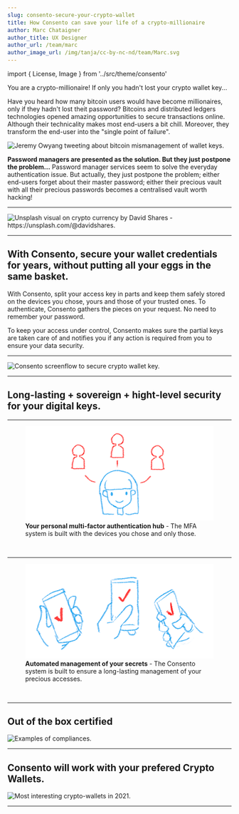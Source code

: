 ```yaml
---
slug: consento-secure-your-crypto-wallet
title: How Consento can save your life of a crypto-millionaire
author: Marc Chataigner
author_title: UX Designer
author_url: /team/marc
author_image_url: /img/tanja/cc-by-nc-nd/team/Marc.svg
---
```


import { License, Image } from '../src/theme/consento'

You are a crypto-millionaire! If only you hadn't lost your crypto wallet key...

Have you heard how many bitcoin users would have become millionaires, only if they hadn't lost theit password? Bitcoins and distributed ledgers technologies opened amazing opportunities to secure transactions online. Although their technicality makes most end-users a bit chill. Moreover, they transform the end-user into the "single point of failure".
<!--truncate-->

<Image
  src="/img/external/social-media/Tweet-from-@jowyang-on-bitcoin.png"
  caption="Jeremy Owyang's tweet - https://twitter.com/jowyang/status/1353937803332231170"
  alt="Jeremy Owyang tweeting about bitcoin mismanagement of wallet keys."
/>

__Password managers are presented as the solution. But they just postpone the problem...__
Password manager services seem to solve the everyday authentication issue. But actually, they just postpone the problem; either end-users forget about their master password; either their precious vault with all their precious passwords becomes a centralised vault worth hacking!

---

<Image
  src="/img/external/unsplash/davidshares_4_41-79dHvE_cut.jpg"
  caption="Crypto technologies makes the end-user the single poitn of failure."
  alt="Unsplash visual on crypto currency by David Shares - https://unsplash.com/@davidshares."
/>

---

## With Consento, secure your wallet credentials for years, without putting all your eggs in the same basket.

With Consento, split your access key in parts and keep them safely stored on the devices you chose, yours and those of your trusted ones. To authenticate, Consento gathers the pieces on your request. No need to remember your password. 

To keep your access under control, Consento makes sure the partial keys are taken care of and notifies you if any action is required from you to ensure your data security.

---

<Image
  src="/img/consento/cc-by-nc-nd/usecase-crypto-wallet.png"
  caption="Keep your wallet key at hand - your key is secured as parts only on the devices you select."
  alt="Consento screenflow to secure crypto wallet key."
/>

---

## Long-lasting + sovereign + hight-level security for your digital keys.

--- 

<figure className="kg-card kg-image-card kg-card-hascaption">
  <img src="/img/tanja/cc-by-nc-sa/in-control/controlling-identity.png" style={{ float: 'left', width: '30%' }} />
  <figcaption><strong>Your personal multi-factor authentication hub</strong> - The MFA system is built with the devices you chose and only those.</figcaption>
</figure>
<br/>

--- 

<figure className="kg-card kg-image-card kg-card-hascaption">
  <img src="/img/tanja/cc-by-nc-sa/in-control/free-for-all.png" style={{ float: 'left', width: '30%' }} />
  <figcaption><strong>Automated management of your secrets</strong> - The Consento system is built to ensure a long-lasting management of your precious accesses.</figcaption>
</figure>
<br/>

--- 

## Out of the box certified

<Image
  src="/img/external/credentials/examples-of-compliances.png"
  caption="..."
  alt="Examples of compliances."
/>

--- 

## Consento will work with your prefered Crypto Wallets.

<Image
  src="/img/external/credentials/crypto-wallet-apps-small.png"
  caption="We are looking forward to propose Consento MFA on your favorite crypto wallets."
  alt="Most interesting crypto-wallets in 2021."
/>

--- 

<License author="marc" year="2021" license="CC-BY-NC-SA" />

